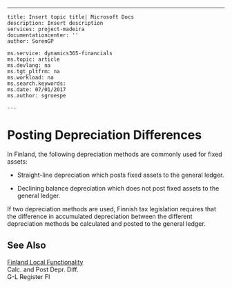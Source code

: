 ---
    title: Insert topic title| Microsoft Docs
    description: Insert description
    services: project-madeira
    documentationcenter: ''
    author: SorenGP

    ms.service: dynamics365-financials
    ms.topic: article
    ms.devlang: na
    ms.tgt_pltfrm: na
    ms.workload: na
    ms.search.keywords:
    ms.date: 07/01/2017
    ms.author: sgroespe

    ---
# Posting Depreciation Differences
In Finland, the following depreciation methods are commonly used for fixed assets:  
  
-   Straight\-line depreciation which posts fixed assets to the general ledger.  
  
-   Declining balance depreciation which does not post fixed assets to the general ledger.  
  
 If two depreciation methods are used, Finnish tax legislation requires that the difference in accumulated depreciation between the different depreciation methods be calculated and posted to the general ledger.  
  
## See Also  
 [Finland Local Functionality](../../LocalFunctionalityForMicrosoftDynamicsNav2016/Finland/finland-local-functionality.md)   
 Calc. and Post Depr. Diff.   
 G\-L Register FI